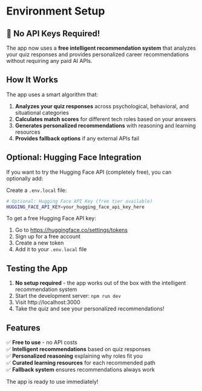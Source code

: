 # Environment Setup

## 🎉 No API Keys Required!

The app now uses a **free intelligent recommendation system** that analyzes your quiz responses and provides personalized career recommendations without requiring any paid AI APIs.

## How It Works

The app uses a smart algorithm that:
1. **Analyzes your quiz responses** across psychological, behavioral, and situational categories
2. **Calculates match scores** for different tech roles based on your answers
3. **Generates personalized recommendations** with reasoning and learning resources
4. **Provides fallback options** if any external APIs fail

## Optional: Hugging Face Integration

If you want to try the Hugging Face API (completely free), you can optionally add:

Create a `.env.local` file:
```bash
# Optional: Hugging Face API Key (free tier available)
HUGGING_FACE_API_KEY=your_hugging_face_api_key_here
```

To get a free Hugging Face API key:
1. Go to https://huggingface.co/settings/tokens
2. Sign up for a free account
3. Create a new token
4. Add it to your `.env.local` file

## Testing the App

1. **No setup required** - the app works out of the box with the intelligent recommendation system
2. Start the development server: `npm run dev`
3. Visit http://localhost:3000
4. Take the quiz and see your personalized recommendations!

## Features

✅ **Free to use** - no API costs  
✅ **Intelligent recommendations** based on quiz responses  
✅ **Personalized reasoning** explaining why roles fit you  
✅ **Curated learning resources** for each recommended path  
✅ **Fallback system** ensures recommendations always work  

The app is ready to use immediately!
